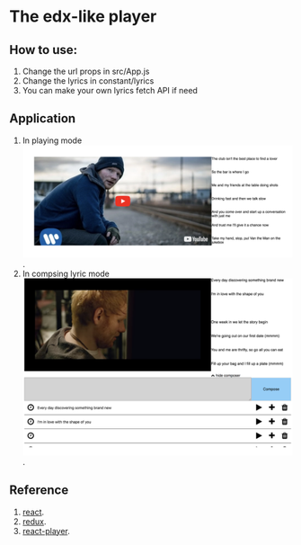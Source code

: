 # The edx-like player

## How to use:
1. Change the url props in src/App.js
2. Change the lyrics in constant/lyrics
3. You can make your own lyrics fetch API if need

## Application
1. In playing mode
![alt text](./edx-player.png).
2. In compsing lyric mode
![alt text](./edx-player-composing.png).

## Reference
1. [react](https://reactjs.org).
2. [redux](https://redux.js.org).
3. [react-player](https://github.com/CookPete/react-player).
